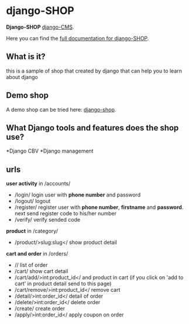 # django-SHOP

**Django-SHOP** 
[django-CMS](https://www.django-cms.org/).

Here you can find the [full documentation for django-SHOP](https://shop.matinahmadi.ir/documentation).

## What is it?
this is a sample of shop that created by django that can help you to learn about django

## Demo shop
A demo shop can be tried here: [django-shop](https://shop.matinahmadi.ir/demo).

## What Django tools and features does the shop use?
*Django CBV
*Django management


## urls

**user activity** in /accounts/
* /login/ login user with **phone number** and password
* /logout/ logout
* /register/ register user with **phone number**, **firstname** and **password**. next send register code to his/her number
* /verify/ verify sended code

**product** in /category/
* /product/&gt;slug:slug&lt;/ show product detail

**cart and order** in /orders/
* // list of order
* /cart/ show cart detail
* /cart/add/&gt;int:product_id&lt;/ and product in cart (if you click on 'add to cart' in product detail send to this page)
* /cart/remove/&gt;int:product_id&lt;/ remove cart
* /detail/&gt;int:order_id&lt;/ detail of order
* /delete/&gt;int:order_id&lt;/ delete order
* /create/ create order
* /apply/&gt;int:order_id&lt;/ apply coupon on order
